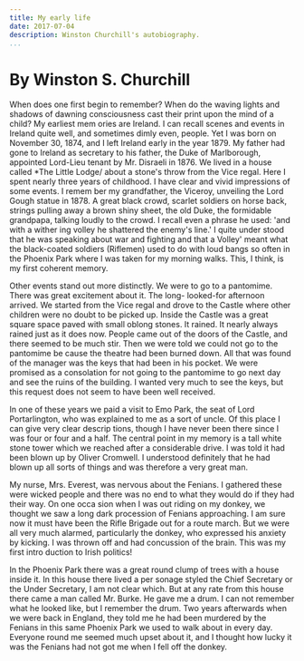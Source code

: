 ```yaml
---
title: My early life
date: 2017-07-04
description: Winston Churchill's autobiography.
...
```


# By Winston S. Churchill

When does one first begin to remember? When do the 
waving lights and shadows of dawning consciousness 
cast their print upon the mind of a child? My earliest mem 
ories are Ireland. I can recall scenes and events in Ireland 
quite well, and sometimes dimly even, people. Yet I was 
born on November 30, 1874, and I left Ireland early in the 
year 1879. My father had gone to Ireland as secretary to 
his father, the Duke of Marlborough, appointed Lord-Lieu 
tenant by Mr. Disraeli in 1876. We lived in a house called 
*The Little Lodge/ about a stone's throw from the Vice 
regal. Here I spent nearly three years of childhood. I 
have clear and vivid impressions of some events. I remem 
ber my grandfather, the Viceroy, unveiling the Lord Gough 
statue in 1878. A great black crowd, scarlet soldiers on horse 
back, strings pulling away a brown shiny sheet, the old 
Duke, the formidable grandpapa, talking loudly to the 
crowd. I recall even a phrase he used: 'and with a wither 
ing volley he shattered the enemy's line.' I quite under 
stood that he was speaking about war and fighting and that 
a Volley' meant what the black-coated soldiers (Riflemen) 
used to do with loud bangs so often in the Phoenix Park 
where I was taken for my morning walks. This, I think, is 
my first coherent memory. 

Other events stand out more distinctly. We were to go to 
a pantomime. There was great excitement about it. The long- 
looked-for afternoon arrived. We started from the Vice 
regal and drove to the Castle where other children were no 
doubt to be picked up. Inside the Castle was a great square space paved with small oblong stones. It rained. It nearly 
always rained just as it does now. People came out of 
the doors of the Castle, and there seemed to be much stir. 
Then we were told we could not go to the pantomime be 
cause the theatre had been burned down. All that was found 
of the manager was the keys that had been in his pocket. 
We were promised as a consolation for not going to the 
pantomime to go next day and see the ruins of the building. 
I wanted very much to see the keys, but this request does 
not seem to have been well received. 

In one of these years we paid a visit to Emo Park, the 
seat of Lord Portarlington, who was explained to me as a 
sort of uncle. Of this place I can give very clear descrip 
tions, though I have never been there since I was four or 
four and a half. The central point in my memory is a tall 
white stone tower which we reached after a considerable 
drive. I was told it had been blown up by Oliver Cromwell. 
I understood definitely that he had blown up all sorts of 
things and was therefore a very great man. 

My nurse, Mrs. Everest, was nervous about the Fenians. 
I gathered these were wicked people and there was no end 
to what they would do if they had their way. On one occa 
sion when I was out riding on my donkey, we thought we 
saw a long dark procession of Fenians approaching. I am 
sure now it must have been the Rifle Brigade out for a route 
march. But we were all very much alarmed, particularly the 
donkey, who expressed his anxiety by kicking. I was thrown 
off and had concussion of the brain. This was my first intro 
duction to Irish politics! 

In the Phoenix Park there was a great round clump of 
trees with a house inside it. In this house there lived a per 
sonage styled the Chief Secretary or the Under Secretary, 
I am not clear which. But at any rate from this house there 
came a man called Mr. Burke. He gave me a drum. I can 
not remember what he looked like, but I remember the 
drum. Two years afterwards when we were back in England, they told me he had been murdered by the Fenians in 
this same Phoenix Park we used to walk about in every day. 
Everyone round me seemed much upset about it, and I 
thought how lucky it was the Fenians had not got me when 
I fell off the donkey. 
